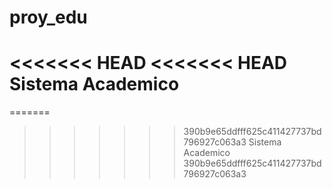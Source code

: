 # proy_edu
<<<<<<< HEAD
<<<<<<< HEAD
Sistema Academico
=======
=======
>>>>>>> 390b9e65ddfff625c411427737bd796927c063a3
 Sistema Academico
>>>>>>> 390b9e65ddfff625c411427737bd796927c063a3
